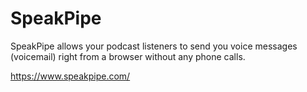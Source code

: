 # SpeakPipe
SpeakPipe allows your podcast listeners to send you voice messages (voicemail) right from a browser without any phone calls.

https://www.speakpipe.com/
